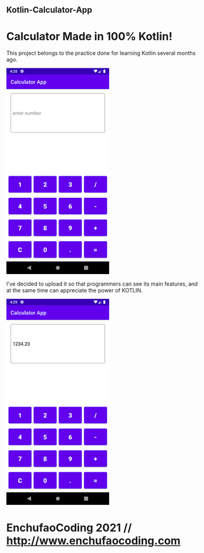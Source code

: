 ## Kotlin-Calculator-App
# Calculator Made in 100% Kotlin!

This project belongs to the practice done for learning Kotlin several months ago.

![Image of Kotlin Calculator](https://github.com/enchufaocoding/Kotlin-Calculator-App/blob/main/Calculator%20Kotlin%20App01.png)

I've decided to upload it so that programmers can see its main features, and at the same time can appreciate the power of KOTLIN.

![Image of Kotlin Calculator](https://github.com/enchufaocoding/Kotlin-Calculator-App/blob/main/Calculator%20Kotlin%20App02.png)

# EnchufaoCoding 2021 // http://www.enchufaocoding.com
